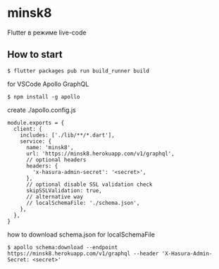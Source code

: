 # minsk8

Flutter в режиме live-code

## How to start

```
$ flutter packages pub run build_runner build
```

for VSCode Apollo GraphQL

```
$ npm install -g apollo
```

create ./apollo.config.js

```
module.exports = {
  client: {
    includes: ['./lib/**/*.dart'],
    service: {
      name: 'minsk8',
      url: 'https://minsk8.herokuapp.com/v1/graphql',
      // optional headers
      headers: {
        'x-hasura-admin-secret': '<secret>',
      },
      // optional disable SSL validation check
      skipSSLValidation: true,
      // alternative way
      // localSchemaFile: './schema.json',
    },
  },
}
```

how to download schema.json for localSchemaFile

`$ apollo schema:download --endpoint https://minsk8.herokuapp.com/v1/graphql --header 'X-Hasura-Admin-Secret: <secret>'`
